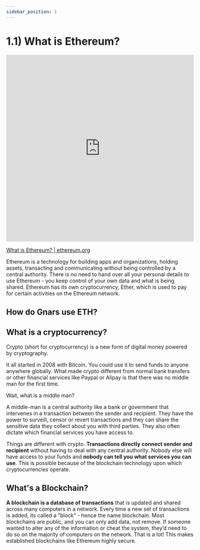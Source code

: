 ```yaml
---
sidebar_position: 1
---
```


# 1.1) What is Ethereum? 

<iframe width="100%" height="500" src="https://www.youtube.com/embed/IsXvoYeJxKA?si=iy3mgeZ69dG-P2q6" title="YouTube video player" frameborder="0" allow="accelerometer; autoplay; clipboard-write; encrypted-media; gyroscope; picture-in-picture; web-share" allowfullscreen></iframe>



[What is Ethereum? | ethereum.org](https://ethereum.org/en/what-is-ethereum/)

Ethereum is a technology for building apps and organizations, holding assets, transacting and communicating without being controlled by a central authority. There is no need to hand over all your personal details to use Ethereum - you keep control of your own data and what is being shared. Ethereum has its own cryptocurrency, Ether, which is used to pay for certain activities on the Ethereum network.

## How do Gnars use ETH?

## What is a cryptocurrency?

Crypto (short for cryptocurrency) is a new form of digital money powered by cryptography.

It all started in 2008 with Bitcoin. You could use it to send funds to anyone anywhere globally. What made crypto different from normal bank transfers or other financial services like Paypal or Alipay is that there was no middle man for the first time.

Wait, what is a middle man?

A middle-man is a central authority like a bank or government that intervenes in a transaction between the sender and recipient. They have the power to surveill, censor or revert transactions and they can share the sensitive data they collect about you with third parties. They also often dictate which financial services you have access to.

Things are different with crypto. **Transactions directly connect sender and recipient** without having to deal with any central authority. Nobody else will have access to your funds and **nobody can tell you what services you can use**. This is possible because of the blockchain technology upon which cryptocurrencies operate.

## What's a Blockchain?

**A blockchain is a database of transactions**
that is updated and shared across many computers in a network. Every time a new set of transactions is added, its called a “block” - hence the name blockchain. Most blockchains are public, and you can only add data, not remove. If someone wanted to alter any of the information or cheat the system, they’d need to do so on the majority of computers on the network. That is a lot! This makes established blockchains like Ethereum highly secure.